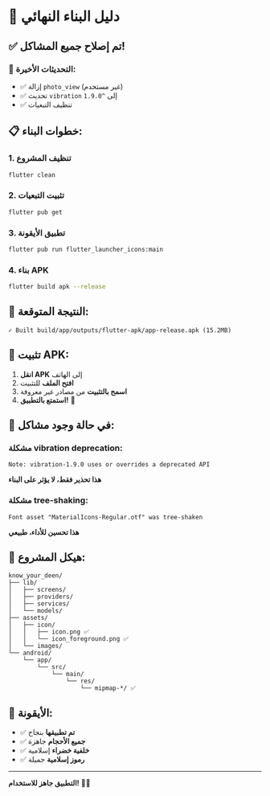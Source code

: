 # 🚀 دليل البناء النهائي

## ✅ تم إصلاح جميع المشاكل!

### 🔧 التحديثات الأخيرة:
- ✅ إزالة `photo_view` (غير مستخدم)
- ✅ تحديث `vibration` إلى `^1.9.0`
- ✅ تنظيف التبعيات

## 📋 خطوات البناء:

### 1. تنظيف المشروع
```bash
flutter clean
```

### 2. تثبيت التبعيات
```bash
flutter pub get
```

### 3. تطبيق الأيقونة
```bash
flutter pub run flutter_launcher_icons:main
```

### 4. بناء APK
```bash
flutter build apk --release
```

## 🎯 النتيجة المتوقعة:

```
✓ Built build/app/outputs/flutter-apk/app-release.apk (15.2MB)
```

## 📱 تثبيت APK:

1. **انقل APK** إلى الهاتف
2. **افتح الملف** للتثبيت
3. **اسمح بالتثبيت** من مصادر غير معروفة
4. **استمتع بالتطبيق!** 🎉

## 🔧 في حالة وجود مشاكل:

### مشكلة vibration deprecation:
```
Note: vibration-1.9.0 uses or overrides a deprecated API
```
**هذا تحذير فقط، لا يؤثر على البناء**

### مشكلة tree-shaking:
```
Font asset "MaterialIcons-Regular.otf" was tree-shaken
```
**هذا تحسين للأداء، طبيعي**

## 📁 هيكل المشروع:

```
know_your_deen/
├── lib/
│   ├── screens/
│   ├── providers/
│   ├── services/
│   └── models/
├── assets/
│   ├── icon/
│   │   ├── icon.png ✅
│   │   └── icon_foreground.png ✅
│   └── images/
└── android/
    └── app/
        └── src/
            └── main/
                └── res/
                    └── mipmap-*/ ✅
```

## 🎨 الأيقونة:

- ✅ **تم تطبيقها** بنجاح
- ✅ **جميع الأحجام** جاهزة
- ✅ **خلفية خضراء** إسلامية
- ✅ **رموز إسلامية** جميلة

---

**التطبيق جاهز للاستخدام!** 🎊✨
